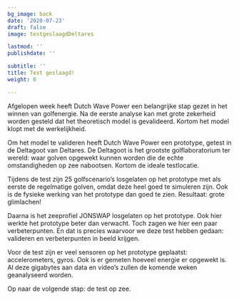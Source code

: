 ```yaml
---
bg_image: back
date: '2020-07-23'
draft: false
image: testgeslaagdDeltares

lastmod: ''
publishdate: ''

subtitle: ''
title: Test geslaagd!
weight: 0

---
```


Afgelopen week heeft Dutch Wave Power een belangrijke stap gezet in het winnen van golfenergie. Na de eerste analyse kan met grote zekerheid worden gesteld dat het theoretisch model is gevalideerd. Kortom het model klopt met de werkelijkheid.

Om het model te valideren heeft Dutch Wave Power een prototype, getest in de Deltagoot van Deltares. De Deltagoot is het grootste golflaboratorium ter wereld: waar golven opgewekt kunnen worden die de echte omstandigheden op zee nabootsen. Kortom de ideale testlocatie.

Tijdens de test zijn 25 golfscenario’s losgelaten op het prototype met als eerste de regelmatige golven, omdat deze heel goed te simuleren zijn. Ook is de fysieke werking van het prototype dan goed te zien. Resultaat: grote glimlachen!

Daarna is het zeeprofiel JONSWAP losgelaten op het prototype. Ook hier werkte het prototype beter dan verwacht. Toch zagen we hier een paar verbeterpunten. En dat is precies waarvoor we deze test hebben gedaan: valideren en verbeterpunten in beeld krijgen.

Voor de test zijn er veel sensoren op het prototype geplaatst: accelerometers, gyros. Ook is er gemeten hoeveel energie er opgewekt is. Al deze gigabytes aan data en video’s zullen de komende weken geanalyseerd worden.

Op naar de volgende stap: de test op zee.